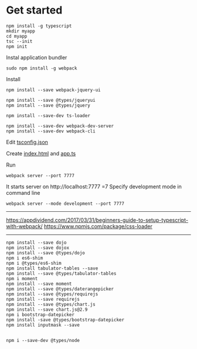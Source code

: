 # Get started

```
npm install -g typescript
mkdir myapp
cd myapp
tsc --init
npm init
```

Instal application bundler 

```
sudo npm install -g webpack
```

Install

```
npm install --save webpack-jquery-ui

npm install --save @types/jqueryui
npm install --save @types/jquery

npm install --save-dev ts-loader

npm install --save-dev webpack-dev-server
npm install --save-dev webpack-cli
```

Edit [tsconfig.json](sample/tsconfig.json)


Create [index.html](sample/index.html) and [app.ts](sample/src/app.ts)

Run

```
webpack server --port 7777
```

It starts server on http://localhost:7777 
=7                                                               Specify development mode in command line

```
webpack server --mode development --port 7777
```


---

<https://appdividend.com/2017/03/31/beginners-guide-to-setup-typescript-with-webpack/>
<https://www.npmjs.com/package/css-loader>

---

```
npm install --save dojo
npm install --save dojox
npm install --save @types/dojo
npm i es6-shim
npm i @types/es6-shim
npm install tabulator-tables --save
npm install --save @types/tabulator-tables
npm i moment
npm install --save moment
npm install --save @types/daterangepicker
npm install --save @types/requirejs
npm install --save requirejs
npm install --save @types/chart.js
npm install --save chart.js@2.9
npm i bootstrap-datepicker
npm install -save @types/bootstrap-datepicker
npm install inputmask --save


npm i --save-dev @types/node
```
